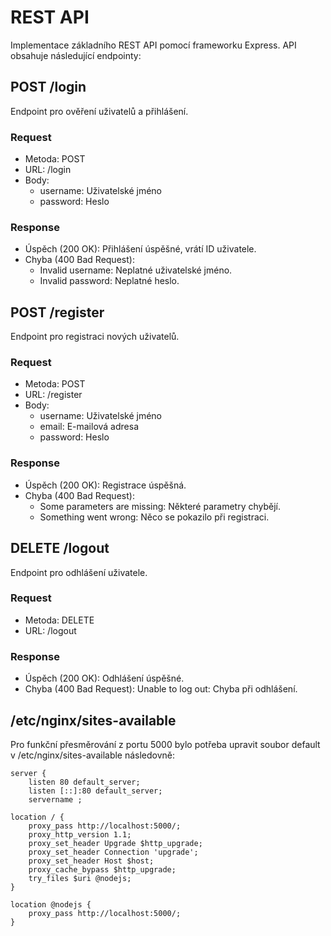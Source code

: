 # REST API
Implementace základního REST API pomocí frameworku Express. API obsahuje následující endpointy:

## POST /login
Endpoint pro ověření uživatelů a přihlášení.

### Request
* Metoda: POST
* URL: /login
* Body:
  * username: Uživatelské jméno
  * password: Heslo
### Response
* Úspěch (200 OK): Přihlášení úspěšné, vrátí ID uživatele.
* Chyba (400 Bad Request):
  * Invalid username: Neplatné uživatelské jméno.
  * Invalid password: Neplatné heslo.
## POST /register
Endpoint pro registraci nových uživatelů.

### Request
* Metoda: POST
* URL: /register
* Body:
  * username: Uživatelské jméno
  * email: E-mailová adresa
  * password: Heslo
### Response
* Úspěch (200 OK): Registrace úspěšná.
* Chyba (400 Bad Request):
  * Some parameters are missing: Některé parametry chybějí.
  * Something went wrong: Něco se pokazilo při registraci.
## DELETE /logout
Endpoint pro odhlášení uživatele.

### Request
* Metoda: DELETE
* URL: /logout
### Response
* Úspěch (200 OK): Odhlášení úspěšné.
* Chyba (400 Bad Request): Unable to log out: Chyba při odhlášení.

## /etc/nginx/sites-available
Pro funkční přesměrování z portu 5000 bylo potřeba upravit soubor default v /etc/nginx/sites-available následovně:

    server {
        listen 80 default_server;
        listen [::]:80 default_server;
        servername ;

    location / {
        proxy_pass http://localhost:5000/;
        proxy_http_version 1.1;
        proxy_set_header Upgrade $http_upgrade;
        proxy_set_header Connection 'upgrade';
        proxy_set_header Host $host;
        proxy_cache_bypass $http_upgrade;
        try_files $uri @nodejs;
    }

    location @nodejs {
        proxy_pass http://localhost:5000/;
    }
